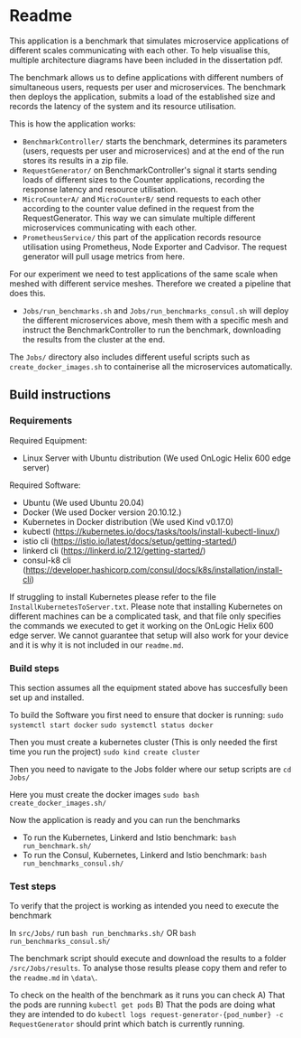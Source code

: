 # Readme

This application is a benchmark that simulates microservice applications of different scales communicating with each other.
To help visualise this, multiple architecture diagrams have been included in the dissertation pdf.

The benchmark allows us to define applications with different numbers of simultaneous users, requests per user and microservices. The benchmark then deploys the application, submits a load of the established size and records the latency of the system and its resource utilisation.

This is how the application works:
* `BenchmarkController/` starts the benchmark, determines its parameters (users, requests per user and microservices) and at the end of the run stores its results in a zip file.
* `RequestGenerator/` on BenchmarkController's signal it starts sending loads of different sizes to the Counter applications, recording the response latency and resource utilisation.
* `MicroCounterA/` and `MicroCounterB/` send requests to each other according to the counter value defined in the request from the RequestGenerator. This way we can simulate multiple different microservices communicating with each other.
* `PrometheusService/` this part of the application records resource utilisation using Prometheus, Node Exporter and Cadvisor. The request generator will pull usage metrics from here.

For our experiment we need to test applications of the same scale when meshed with different service meshes. Therefore we created a pipeline that does this. 
* `Jobs/run_benchmarks.sh` and `Jobs/run_benchmarks_consul.sh` will deploy the different microservices above, mesh them with a specific mesh and instruct the BenchmarkController to run the benchmark, downloading the results from the cluster at the end.

The `Jobs/` directory also includes different useful scripts such as `create_docker_images.sh` to containerise all the microservices automatically.


## Build instructions

### Requirements

Required Equipment:

* Linux Server with Ubuntu distribution (We used OnLogic Helix 600 edge server)

Required Software:
* Ubuntu (We used Ubuntu 20.04)
* Docker (We used Docker version 20.10.12.)
* Kubernetes in Docker distribution (We used Kind v0.17.0)
* kubectl (https://kubernetes.io/docs/tasks/tools/install-kubectl-linux/)
* istio cli (https://istio.io/latest/docs/setup/getting-started/)
* linkerd cli (https://linkerd.io/2.12/getting-started/)
* consul-k8 cli (https://developer.hashicorp.com/consul/docs/k8s/installation/install-cli)

If struggling to install Kubernetes please refer to the file `InstallKubernetesToServer.txt`. Please note that installing Kubernetes on different machines can be a complicated task, and that file only specifies the commands we executed to get it working on the OnLogic Helix 600 edge server. We cannot guarantee that setup will also work for your device and it is why it is not included in our `readme.md`.

### Build steps
This section assumes all the equipment stated above has succesfully been set up and installed.

To build the Software you first need to ensure that docker is running:
`sudo systemctl start docker`
`sudo systemctl status docker`

Then you must create a kubernetes cluster (This is only needed the first time you run the project)
`sudo kind create cluster`

Then you need to navigate to the Jobs folder where our setup scripts are
`cd Jobs/`

Here you must create the docker images
`sudo bash create_docker_images.sh/`

Now the application is ready and you can run the benchmarks
* To run the Kubernetes, Linkerd and Istio benchmark: `bash run_benchmark.sh/`
* To run the Consul, Kubernetes, Linkerd and Istio benchmark: `bash run_benchmarks_consul.sh/`

### Test steps

To verify that the project is working as intended you need to execute the benchmark

In `src/Jobs/` run `bash run_benchmarks.sh/` OR `bash run_benchmarks_consul.sh/`

The benchmark script should execute and download the results to a folder `/src/Jobs/results`.
To analyse those results please copy them and refer to the `readme.md` in `\data\`.

To check on the health of the benchmark as it runs you can check 
A) That the pods are running `kubectl get pods`
B) That the pods are doing what they are intended to do `kubectl logs request-generator-{pod_number} -c RequestGenerator` should print which batch is currently running.
